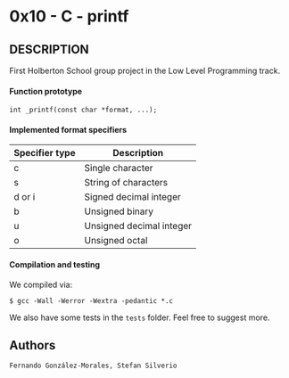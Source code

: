 # 0x10 - C - printf

## DESCRIPTION
First Holberton School group project in the Low Level Programming track.

#### Function prototype
```
int _printf(const char *format, ...);
```
#### Implemented format specifiers

| Specifier type | Description |
| --- | --- |
| c | Single character |
| s | String of characters |
| d or i | Signed decimal integer |
| b | Unsigned binary |
| u | Unsigned decimal integer |
| o | Unsigned octal |

#### Compilation and testing

We compiled via:
```
$ gcc -Wall -Werror -Wextra -pedantic *.c
```

We also have some tests in the `tests` folder. Feel free to suggest more.

## Authors
`Fernando González-Morales, Stefan Silverio`
